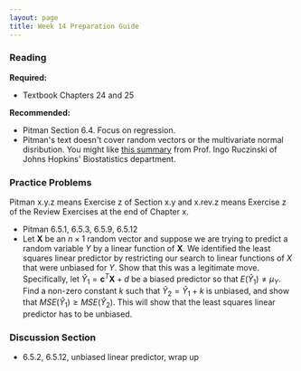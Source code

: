 ```yaml
---
layout: page
title: Week 14 Preparation Guide
---
```


### Reading ###
**Required:**
- Textbook Chapters 24 and 25

**Recommended:**
- Pitman Section 6.4. Focus on regression.
- Pitman's text doesn't cover random vectors or the multivariate normal disribution. You might like [this summary](http://www.biostat.jhsph.edu/~iruczins/teaching/140.751/notes/ch3.pdf) from Prof. Ingo Ruczinski of Johns Hopkins' Biostatistics department.

### Practice Problems ###
Pitman x.y.z means Exercise z of Section x.y and x.rev.z means Exercise z of the Review Exercises at the end of Chapter x.

- Pitman 6.5.1, 6.5.3, 6.5.9, 6.5.12
- Let $\mathbf{X}$ be an $n \times 1$ random vector and suppose we are trying to predict a random variable $Y$ by a linear function of $\mathbf{X}$. We identified the least squares linear predictor by restricting our search to linear functions of $X$ that were unbiased for $Y$. Show that this was a legitimate move. Specifically, let $\hat{Y}_1 = \mathbf{c}^T \mathbf{X} + d$ be a biased predictor so that $E(\hat{Y}_1) \ne \mu_Y$. Find a non-zero constant $k$ such that $\hat{Y}_2 = \hat{Y}_1 + k$ is unbiased, and show that $MSE(\hat{Y}_1) \ge MSE(\hat{Y}_2)$. This will show that the least squares linear predictor has to be unbiased.

### Discussion Section ###
- 6.5.2, 6.5.12, unbiased linear predictor, wrap up